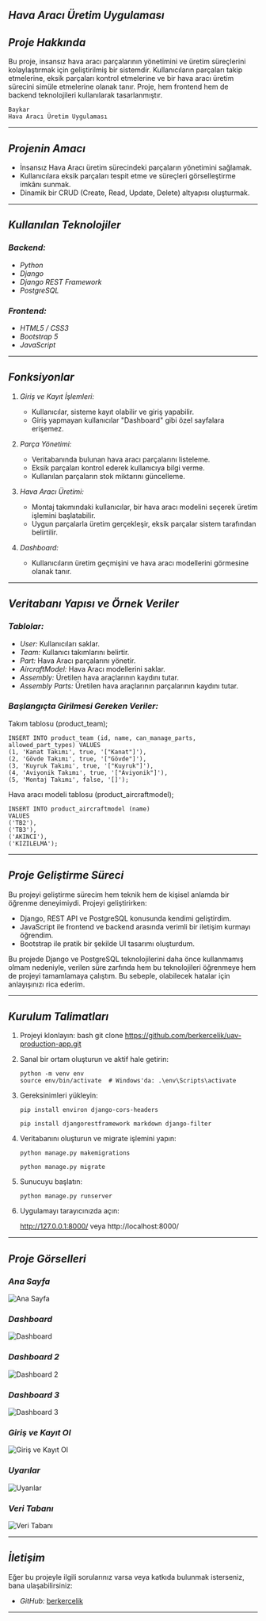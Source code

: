 

## *Hava Aracı Üretim Uygulaması*

## *Proje Hakkında*
Bu proje, insansız hava aracı parçalarının yönetimini ve üretim süreçlerini kolaylaştırmak için geliştirilmiş bir sistemdir. Kullanıcıların parçaları takip etmelerine, eksik parçaları kontrol etmelerine ve bir hava aracı üretim sürecini simüle etmelerine olanak tanır. Proje, hem frontend hem de backend teknolojileri kullanılarak tasarlanmıştır.

```
Baykar
Hava Aracı Üretim Uygulaması
```
---

## *Projenin Amacı*
- İnsansız Hava Aracı üretim sürecindeki parçaların yönetimini sağlamak.
- Kullanıcılara eksik parçaları tespit etme ve süreçleri görselleştirme imkânı sunmak.
- Dinamik bir CRUD (Create, Read, Update, Delete) altyapısı oluşturmak.

---

## *Kullanılan Teknolojiler*
### *Backend:*
- *Python*
- *Django*
- *Django REST Framework*
- *PostgreSQL*

### *Frontend:*
- *HTML5 / CSS3*
- *Bootstrap 5*
- *JavaScript*

---

## *Fonksiyonlar*
1. *Giriş ve Kayıt İşlemleri:*
   - Kullanıcılar, sisteme kayıt olabilir ve giriş yapabilir.
   - Giriş yapmayan kullanıcılar "Dashboard" gibi özel sayfalara erişemez.

2. *Parça Yönetimi:*
   - Veritabanında bulunan hava aracı parçalarını listeleme.
   - Eksik parçaları kontrol ederek kullanıcıya bilgi verme.
   - Kullanılan parçaların stok miktarını güncelleme.

3. *Hava Aracı Üretimi:*
   - Montaj takımındaki kullanıcılar, bir hava aracı modelini seçerek üretim işlemini başlatabilir.
   - Uygun parçalarla üretim gerçekleşir, eksik parçalar sistem tarafından belirtilir.

4. *Dashboard:*
   - Kullanıcıların üretim geçmişini ve hava aracı modellerini görmesine olanak tanır.

---

## *Veritabanı Yapısı ve Örnek Veriler*

### *Tablolar:*
- *User:* Kullanıcıları saklar.
- *Team:* Kullanıcı takımlarını belirtir.
- *Part:* Hava Aracı parçalarını yönetir.
- *AircraftModel:* Hava Aracı modellerini saklar.
- *Assembly:* Üretilen hava araçlarının kaydını tutar.
- *Assembly Parts:* Üretilen hava araçlarının parçalarının kaydını tutar.

### *Başlangıçta Girilmesi Gereken Veriler:*
Takım tablosu (product_team);

```
INSERT INTO product_team (id, name, can_manage_parts, allowed_part_types) VALUES
(1, 'Kanat Takımı', true, '["Kanat"]'),
(2, 'Gövde Takımı', true, '["Gövde"]'),
(3, 'Kuyruk Takımı', true, '["Kuyruk"]'),
(4, 'Aviyonik Takımı', true, '["Aviyonik"]'),
(5, 'Montaj Takımı', false, '[]');
```
Hava aracı modeli tablosu (product_aircraftmodel);

```
INSERT INTO product_aircraftmodel (name) 
VALUES 
('TB2'),
('TB3'),
('AKINCI'),
('KIZILELMA');
```
---

## *Proje Geliştirme Süreci*
Bu projeyi geliştirme sürecim hem teknik hem de kişisel anlamda bir öğrenme deneyimiydi. Projeyi geliştirirken:
- Django, REST API ve PostgreSQL konusunda kendimi geliştirdim.
- JavaScript ile frontend ve backend arasında verimli bir iletişim kurmayı öğrendim.
- Bootstrap ile pratik bir şekilde UI tasarımı oluşturdum.

Bu projede Django ve PostgreSQL teknolojilerini daha önce kullanmamış olmam nedeniyle, verilen süre zarfında hem bu teknolojileri öğrenmeye hem de projeyi tamamlamaya çalıştım. Bu sebeple, olabilecek hatalar için anlayışınızı rica ederim.

---

## *Kurulum Talimatları*
1. Projeyi klonlayın:
   bash
   git clone https://github.com/berkercelik/uav-production-app.git
   
2. Sanal bir ortam oluşturun ve aktif hale getirin:
   ```
   python -m venv env   
   source env/bin/activate  # Windows'da: .\env\Scripts\activate
   ```
3. Gereksinimleri yükleyin:
   ```
   pip install environ django-cors-headers
   ```
   ```
   pip install djangorestframework markdown django-filter
   ```
   
4. Veritabanını oluşturun ve migrate işlemini yapın:
   ```
   python manage.py makemigrations
   ```
   ```
   python manage.py migrate
   ```
   
5. Sunucuyu başlatın:
   ```
   python manage.py runserver
   ```
   
6. Uygulamayı tarayıcınızda açın:
   
   http://127.0.0.1:8000/ veya http://localhost:8000/
   
---

## *Proje Görselleri*
### *Ana Sayfa*
![Ana Sayfa](static/project-images/1.png)

### *Dashboard*
![Dashboard](static/project-images/2.png)

### *Dashboard 2*
![Dashboard 2](static/project-images/4.png)

### *Dashboard 3*
![Dashboard 3](static/project-images/7.png)

### *Giriş ve Kayıt Ol*
![Giriş ve Kayıt Ol](static/project-images/3.png)

### *Uyarılar*
![Uyarılar](static/project-images/5.png)

### *Veri Tabanı*
![Veri Tabanı](static/project-images/6.png)

---

## *İletişim*
Eğer bu projeyle ilgili sorularınız varsa veya katkıda bulunmak isterseniz, bana ulaşabilirsiniz:
- *GitHub:* [berkercelik](https://github.com/berkercelik)

---